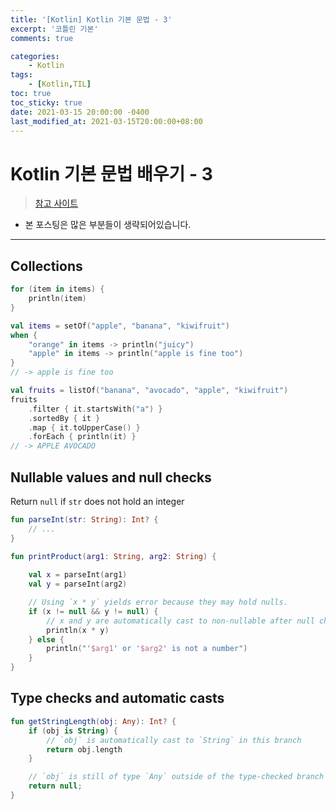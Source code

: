 ```yaml
---
title: '[Kotlin] Kotlin 기본 문법 - 3'
excerpt: '코틀린 기본'
comments: true

categories:
    - Kotlin
tags:
    - [Kotlin,TIL]
toc: true
toc_sticky: true
date: 2021-03-15 20:00:00 -0400
last_modified_at: 2021-03-15T20:00:00+08:00
---
```


# Kotlin 기본 문법 배우기 - 3

> [참고 사이트](https://kotlinlang.org/docs/basic-syntax.html)

- 본 포스팅은 많은 부분들이 생략되어있습니다.

<hr>

## Collections

```kotlin
for (item in items) {
    println(item)
}
```

```kotlin
val items = setOf("apple", "banana", "kiwifruit")
when {
    "orange" in items -> println("juicy")
    "apple" in items -> println("apple is fine too")
}
// -> apple is fine too
```

```kotlin
val fruits = listOf("banana", "avocado", "apple", "kiwifruit")
fruits
    .filter { it.startsWith("a") }
    .sortedBy { it }
    .map { it.toUpperCase() }
    .forEach { println(it) }
// -> APPLE AVOCADO
```


## Nullable values and null checks

Return `null` if `str` does not hold an integer

```kotlin
fun parseInt(str: String): Int? {
    // ...
}
```

```kotlin
fun printProduct(arg1: String, arg2: String) {
    
    val x = parseInt(arg1)
    val y = parseInt(arg2)

    // Using `x * y` yields error because they may hold nulls.
    if (x != null && y != null) {
        // x and y are automatically cast to non-nullable after null check
        println(x * y)
    } else {
        println("'$arg1' or '$arg2' is not a number")
    }
}
```

## Type checks and automatic casts
```kotlin
fun getStringLength(obj: Any): Int? {
    if (obj is String) {
        // `obj` is automatically cast to `String` in this branch
        return obj.length
    }

    // `obj` is still of type `Any` outside of the type-checked branch
    return null;
}
```        
